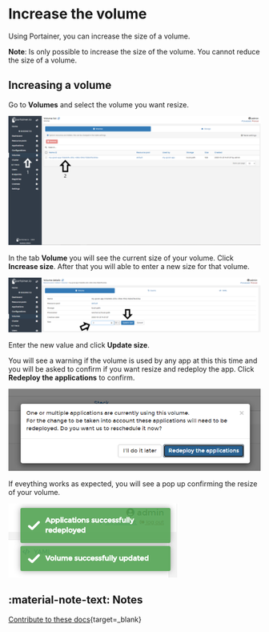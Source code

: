 # Increase the volume

Using Portainer, you can increase the size of a volume. 

<b>Note</b>: Is only possible to increase the size of the volume. You cannot reduce the size of a volume.

## Increasing a volume

Go to <b>Volumes</b> and select the volume you want resize. 

![increase](assets/inspect-1.png)

In the tab <b>Volume</b> you will see the current size of your volume. Click <b>Increase size</b>. After that you will able to enter a new size for that volume.

![increase](assets/resize-2.png)

Enter the new value and click <b>Update size</b>.

You will see a warning if the volume is used by any app at this this time and you will be asked to confirm if you want resize and redeploy the app. Click <b>Redeploy the applications</b> to confirm.

![increase](assets/resize-3.png)

If eveything works as expected, you will see a pop up confirming the resize of your volume. 

![increase](assets/resize-4.png)

## :material-note-text: Notes

[Contribute to these docs](https://github.com/portainer/portainer-docs/blob/master/contributing.md){target=_blank}